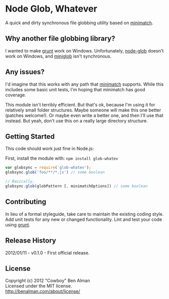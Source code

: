 # Node Glob, Whatever

A quick and dirty synchronous file globbing utility based on [minimatch](https://github.com/isaacs/minimatch).

## Why another file globbing library?

I wanted to make [grunt](https://github.com/cowboy/grunt) work on Windows. Unfortunately, [node-glob](https://github.com/isaacs/node-glob) doesn't work on Windows, and [miniglob](https://github.com/isaacs/miniglob) isn't synchronous.

## Any issues?

I'd imagine that this works with any path that [minimatch](https://github.com/isaacs/minimatch) supports. While this includes some basic unit tests, I'm hoping that minimatch has good coverage.

This module isn't terribly efficient. But that's ok, because I'm using it for relatively small folder structures. Maybe someone will make this one better (patches welcome!). Or maybe even write a better one, and then I'll use that instead. But yeah, don't use this on a really large directory structure.

## Getting Started

This code should work just fine in Node.js:

First, install the module with: `npm install glob-whatev`

```javascript
var globsync = require('glob-whatev');
globsync.glob('foo/**/*.js') // some boolean

// Basically,
globsync.glob(globPattern [, minimatchOptions]) // some boolean
```

## Contributing
In lieu of a formal styleguide, take care to maintain the existing coding style. Add unit tests for any new or changed functionality. Lint and test your code using [grunt](https://github.com/cowboy/grunt).

## Release History
2012/01/11 - v0.1.0 - First official release.

## License
Copyright (c) 2012 "Cowboy" Ben Alman  
Licensed under the MIT license.  
<http://benalman.com/about/license/>
